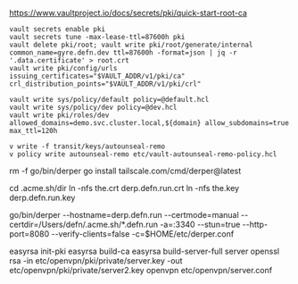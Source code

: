 https://www.vaultproject.io/docs/secrets/pki/quick-start-root-ca

    vault secrets enable pki
    vault secrets tune -max-lease-ttl=87600h pki
    vault delete pki/root; vault write pki/root/generate/internal common_name=gyre.defn.dev ttl=87600h -format=json | jq -r '.data.certificate' > root.crt
    vault write pki/config/urls issuing_certificates="$VAULT_ADDR/v1/pki/ca" crl_distribution_points="$VAULT_ADDR/v1/pki/crl"

    vault write sys/policy/default policy=@default.hcl
    vault write sys/policy/dev policy=@dev.hcl
    vault write pki/roles/dev allowed_domains=demo.svc.cluster.local,${domain} allow_subdomains=true max_ttl=120h

    v write -f transit/keys/autounseal-remo
    v policy write autounseal-remo etc/vault-autounseal-remo-policy.hcl

rm -f go/bin/derper
go install tailscale.com/cmd/derper@latest

cd .acme.sh/dir
ln -nfs the.crt derp.defn.run.crt
ln -nfs the.key derp.defn.run.key

go/bin/derper --hostname=derp.defn.run --certmode=manual --certdir=/Users/defn/.acme.sh/\*.defn.run -a=:3340 --stun=true --http-port=8080 --verify-clients=false -c=$HOME/etc/derper.conf

easyrsa init-pki
easyrsa build-ca
easyrsa build-server-full server
openssl rsa -in etc/openvpn/pki/private/server.key  -out etc/openvpn/pki/private/server2.key
openvpn etc/openvpn/server.conf





